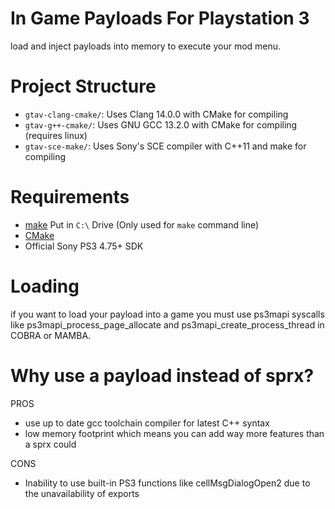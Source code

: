 # In Game Payloads For Playstation 3
load and inject payloads into memory to execute your mod menu.

# Project Structure
- `gtav-clang-cmake/`: Uses Clang 14.0.0 with CMake for compiling
- `gtav-g++-cmake/`: Uses GNU GCC 13.2.0 with CMake for compiling (requires linux)
- `gtav-sce-make/`: Uses Sony's SCE compiler with C++11 and make for compiling
 
# Requirements 
* [make](https://github.com/MiscPS3/MirrorSDK/releases/download/2023.09.17/psdk3-cobra-windows.tar.gz) Put in `C:\` Drive (Only used for `make` command line)
* [CMake](https://cmake.org/download/)
* Official Sony PS3 4.75+ SDK

# Loading
if you want to load your payload into a game you must use ps3mapi syscalls like ps3mapi_process_page_allocate and ps3mapi_create_process_thread in COBRA or MAMBA.

# Why use a payload instead of sprx?

PROS
* use up to date gcc toolchain compiler for latest C++ syntax
* low memory footprint which means you can add way more features than a sprx could 

CONS
* Inability to use built-in PS3 functions like cellMsgDialogOpen2 due to the unavailability of exports
